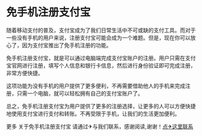 # 免手机注册支付宝

随着移动支付的普及，支付宝成为了我们日常生活中不可或缺的支付工具。而对于一些没有手机的用户来说，注册支付宝可能会成为一个难题。但是，现在你可以放心了，因为支付宝推出了免手机注册的功能。

免手机注册支付宝，就是可以通过电脑端完成支付宝账户的注册。用户只需在支付宝官网进行注册，填写个人信息和银行卡信息，然后进行身份验证即可完成注册，非常方便快捷。

这项功能为没有手机的用户提供了更多便利，不再需要借助他人的手机来完成注册，只需一个电脑，就可以轻松拥有自己的支付宝账户了。

总之，免手机注册支付宝为用户提供了更多的注册选择，让更多的人可以方便快捷地使用支付宝进行支付和转账。不再受限于手机，让我们的生活更加便利。

更多 关于免手机注册支付宝 请通过✈与我们联系，感谢阅读,谢谢！[点✈这里联系](https://gg.k02.cc)